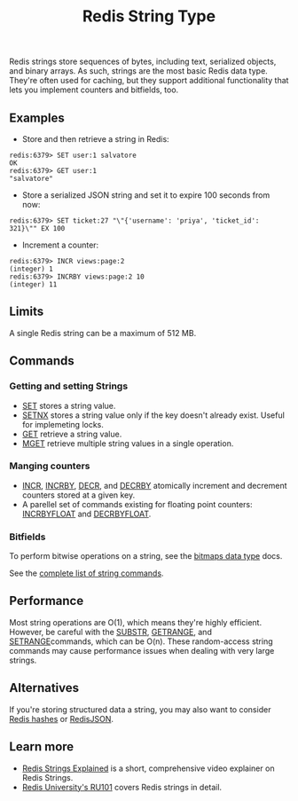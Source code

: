 ﻿---
title: "Redis String Type"
linkTitle: "Strings"
weight: 1
description: >
    Introduction to the Redis String data type
---

Redis strings store sequences of bytes, including text, serialized objects, and binary arrays. As such, strings are the most basic Redis data type. They're often used for caching, but they support additional functionality that lets you implement counters and bitfields, too.

## Examples

* Store and then retrieve a string in Redis:

```
redis:6379> SET user:1 salvatore
OK
redis:6379> GET user:1
"salvatore"
```

* Store a serialized JSON string and set it to expire 100 seconds from now:

```
redis:6379> SET ticket:27 "\"{'username': 'priya', 'ticket_id': 321}\"" EX 100
```

* Increment a counter:

```
redis:6379> INCR views:page:2
(integer) 1
redis:6379> INCRBY views:page:2 10
(integer) 11
```

## Limits

A single Redis string can be a maximum of 512 MB.

## Commands

### Getting and setting Strings

* [SET](/commands/set) stores a string value.
* [SETNX](/commands/setnx) stores a string value only if the key doesn't already exist. Useful for implemeting locks.
* [GET](/commands/get) retrieve a string value.
* [MGET](/commands/mget) retrieve multiple string values in a single operation.

### Manging counters

* [INCR](/commands/incr), [INCRBY](/commands/incrby), [DECR](/commands/decr), and [DECRBY](/commands/decrby) atomically increment and decrement counters stored at a given key.
* A parellel set of commands existing for floating point counters: [INCRBYFLOAT](/commands/incrbyfloat) and [DECRBYFLOAT](/commands/decrbyfloat).

### Bitfields

To perform bitwise operations on a string, see the [bitmaps data type](/docs/manual/data-types/bitmaps) docs.

See the [complete list of string commands](/commands/?group=string).

## Performance

Most string operations are O(1), which means they're highly efficient. However, be careful with the [SUBSTR](/commands/substr), [GETRANGE](/commands/getrange), and [SETRANGE](/commands/setrange)commands, which can be O(n). These random-access string commands may cause performance issues when dealing with very large strings.

## Alternatives

If you're storing structured data a string, you may also want to consider [Redis hashes](/docs/manual/data-types/hashes) or [RedisJSON](/docs/stack/json).

## Learn more

* [Redis Strings Explained](https://www.youtube.com/watch?v=7CUt4yWeRQE) is a short, comprehensive video explainer on Redis Strings.
* [Redis University's RU101](https://university.redis.com/courses/ru101/) covers Redis strings in detail.
